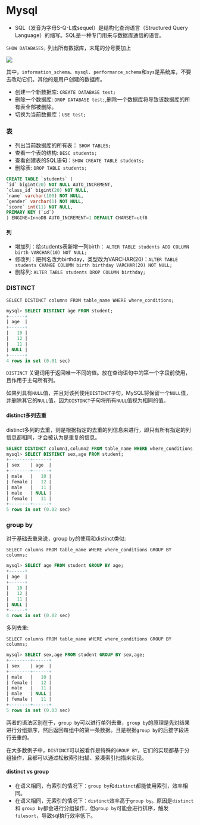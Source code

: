 # Mysql

- SQL（发音为字母S-Q-L或sequel）是结构化查询语言（Structured Query
  Language）的缩写。SQL是一种专门用来与数据库通信的语言。

`SHOW DATABASES;` 列出所有数据库，末尾的分号要加上

![](./image/show-database.png)

其中，`information_schema`、`mysql`、`performance_schema`和`sys`是系统库，不要去改动它们。其他的是用户创建的数据库。

- 创建一个新数据库: `CREATE DATABASE test;`
- 删除一个数据库: `DROP DATABASE test;`,删除一个数据库将导致该数据库的所有表全部被删除。
- 切换为当前数据库：`USE test;`

### 表

- 列出当前数据库的所有表： `SHOW TABLES;`
- 查看一个表的结构: `DESC students;`
- 查看创建表的SQL语句：`SHOW CREATE TABLE students;`
- 删除表: `DROP TABLE students;`

```sql
CREATE TABLE `students` (
`id` bigint(20) NOT NULL AUTO_INCREMENT,
`class_id` bigint(20) NOT NULL,
`name` varchar(100) NOT NULL,
`gender` varchar(1) NOT NULL,
`score` int(11) NOT NULL,
PRIMARY KEY (`id`)
) ENGINE=InnoDB AUTO_INCREMENT=1 DEFAULT CHARSET=utf8
```

#### 列

- 增加列：给students表新增一列birth： `ALTER TABLE students ADD COLUMN birth VARCHAR(10) NOT NULL;`
- 修改列：把列名改为birthday，类型改为VARCHAR(20)：`ALTER TABLE students CHANGE COLUMN birth birthday VARCHAR(20) NOT NULL;`
- 删除列: `ALTER TABLE students DROP COLUMN birthday;`


### DISTINCT

`SELECT DISTINCT columns FROM table_name WHERE where_conditions;`

```sql
mysql> SELECT DISTINCT age FROM student;
+------+
| age  |
+------+
|   10 |
|   12 |
|   11 |
| NULL |
+------+
4 rows in set (0.01 sec)
```

`DISTINCT` 关键词用于返回唯一不同的值。放在查询语句中的第一个字段前使用，且作用于主句所有列。

如果列具有`NULL`值，并且对该列使用`DISTINCT子`句，MySQL将保留一个`NULL`值，并删除其它的`NULL`值，因为`DISTINCT`子句将所有`NULL`值视为相同的值。

#### distinct多列去重

distinct多列的去重，则是根据指定的去重的列信息来进行，即只有所有指定的列信息都相同，才会被认为是重复的信息。

```sql
SELECT DISTINCT column1,column2 FROM table_name WHERE where_conditions;
mysql> SELECT DISTINCT sex,age FROM student;
+--------+------+
| sex    | age  |
+--------+------+
| male   |   10 |
| female |   12 |
| male   |   11 |
| male   | NULL |
| female |   11 |
+--------+------+
5 rows in set (0.02 sec)
```

### group by

对于基础去重来说，group by的使用和distinct类似:

`SELECT columns FROM table_name WHERE where_conditions GROUP BY columns;`

```sql
mysql> SELECT age FROM student GROUP BY age;
+------+
| age  |
+------+
|   10 |
|   12 |
|   11 |
| NULL |
+------+
4 rows in set (0.02 sec)
```

多列去重:

`SELECT columns FROM table_name WHERE where_conditions GROUP BY columns;`

```sql
mysql> SELECT sex,age FROM student GROUP BY sex,age;
+--------+------+
| sex    | age  |
+--------+------+
| male   |   10 |
| female |   12 |
| male   |   11 |
| male   | NULL |
| female |   11 |
+--------+------+
5 rows in set (0.03 sec)
```

两者的语法区别在于，`group b`y可以进行单列去重，`group by`的原理是先对结果进行分组排序，然后返回每组中的第一条数据。且是根据`group by`的后接字段进行去重的。


在大多数例子中，`DISTINCT`可以被看作是特殊的`GROUP BY`，它们的实现都基于分组操作，且都可以通过松散索引扫描、紧凑索引扫描来实现。
#### distinct vs group

- 在语义相同，有索引的情况下：`group by`和`distinct`都能使用索引，效率相同。
- 在语义相同，无索引的情况下：`distinct`效率高于`group by`。原因是`distinct` 和 `group by`都会进行分组操作，但`group by`可能会进行排序，触发`filesort`，导致sql执行效率低下。
